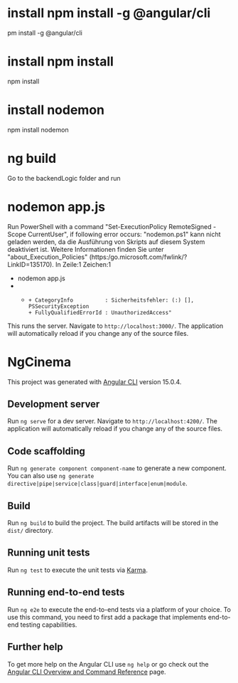 # install npm install -g @angular/cli
pm install -g @angular/cli
# install npm install
npm install
# install nodemon
npm install nodemon

# ng build

Go to the backendLogic folder and run
# nodemon app.js
Run PowerShell with a command "Set-ExecutionPolicy RemoteSigned -Scope CurrentUser", if following error occurs:
  "nodemon.ps1" kann nicht geladen werden, da die Ausführung von
  Skripts auf diesem System deaktiviert ist. Weitere Informationen finden Sie unter "about_Execution_Policies"
  (https:/go.microsoft.com/fwlink/?LinkID=135170).
  In Zeile:1 Zeichen:1
+ nodemon app.js
+ + ~~~~~~~
    + CategoryInfo          : Sicherheitsfehler: (:) [], PSSecurityException
    + FullyQualifiedErrorId : UnauthorizedAccess"

This runs the server. Navigate to `http://localhost:3000/`. The application will automatically reload if you change any of the source files.













# NgCinema

This project was generated with [Angular CLI](https://github.com/angular/angular-cli) version 15.0.4.

## Development server

Run `ng serve` for a dev server. Navigate to `http://localhost:4200/`. The application will automatically reload if you change any of the source files.

## Code scaffolding

Run `ng generate component component-name` to generate a new component. You can also use `ng generate directive|pipe|service|class|guard|interface|enum|module`.

## Build

Run `ng build` to build the project. The build artifacts will be stored in the `dist/` directory.

## Running unit tests

Run `ng test` to execute the unit tests via [Karma](https://karma-runner.github.io).

## Running end-to-end tests

Run `ng e2e` to execute the end-to-end tests via a platform of your choice. To use this command, you need to first add a package that implements end-to-end testing capabilities.

## Further help

To get more help on the Angular CLI use `ng help` or go check out the [Angular CLI Overview and Command Reference](https://angular.io/cli) page.


